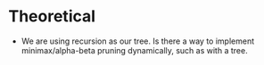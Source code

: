 
# Theoretical
* We are using recursion as our tree. Is there a way to implement minimax/alpha-beta pruning dynamically, such as with a tree.

